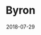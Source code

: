 ---
layout: post
title: Byron
image: /public/photos/byron.jpg
caption: 
date: 2018-07-29
tags: []
---